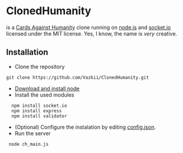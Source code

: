 # ClonedHumanity

is a [Cards Against Humanity](http://cardsagainsthumanity.com/) clone running on [node.js](http://nodejs.org/) and [socket.io](http://socket.io/) licensed under the MIT license. Yes, I know, the name is *very* creative.

## Installation

* Clone the repository
```
git clone https://github.com/Vazkii/ClonedHumanity.git
```
* [Download and install node](http://nodejs.org/download/)
* Install the used modules
```
  npm install socket.io
  npm install express
  npm install validator
```
* (Optional) Configure the instalation by editing [config.json](https://github.com/Vazkii/ClonedHumanity/blob/master/config.json).
* Run the server
```
 node ch_main.js
```
